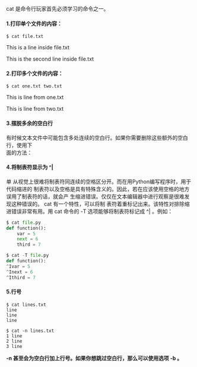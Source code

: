 cat 是命令行玩家首先必须学习的命令之一。

#### 1.打印单个文件的内容：

```
$ cat file.txt
```

This is a line inside file.txt

This is the second line inside file.txt

#### 2.打印多个文件的内容：

```
$ cat one.txt two.txt
```

This is line from one.txt

This is line from two.txt

#### 3.摆脱多余的空白行

有时候文本文件中可能包含多处连续的空白行。如果你需要删除这些额外的空白行，使用下  
面的方法：

#### 4.将制表符显示为 ^\|

单 从视觉上很难将制表符同连续的空格区分开。而在用Python编写程序时，用于代码缩进的 制表符以及空格是具有特殊含义的。因此，若在应该使用空格的地方误用了制表符的话，就会产 生缩进错误。仅仅在文本编辑器中进行观察是很难发现这种错误的。 cat 有一个特性，可以将制 表符着重标记出来。该特性对排除缩进错误非常有用。用 cat 命令的 -T 选项能够将制表符标记成 ^\| 。例如：

```py
$ cat file.py
def function():
    var = 5
    next = 6
    third = 7

$ cat -T file.py
def function():
^Ivar = 5
^Inext = 6
^Ithird = 7
```

#### 5.行号

```
$ cat lines.txt
line
line
line

$ cat -n lines.txt
1 line
2 line
3 line
```

**-n 甚至会为空白行加上行号。如果你想跳过空白行，那么可以使用选项 -b 。**



